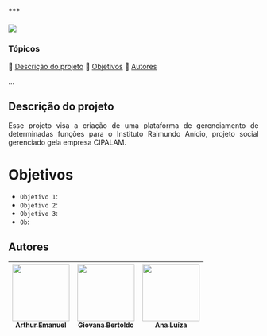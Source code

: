 <h4>***</h4> 

<img loading="lazy" src="https://img.shields.io/badge/Status-Em_Desenvolvimento-gren--"/>

### Tópicos 

:small_blue_diamond: [Descrição do projeto](#descrição-do-projeto)
:small_blue_diamond: [Objetivos](#objetivos)
:small_blue_diamond: [Autores](#autores)

... 

## Descrição do projeto 

<p align="justify">
  Esse projeto visa a criação de uma plataforma de gerenciamento de determinadas funções para o Instituto Raimundo Anício, projeto social gerenciado gela empresa CIPALAM.
</p>

#  Objetivos

- `Objetivo 1`: 
- `Objetivo 2`: 
- `Objetivo 3`: 
- `Ob`:

## Autores


| [<img loading="lazy" src="https://avatars.githubusercontent.com/u/161357772?v=4" width=115><br><sub>Arthur Emanuel</sub>](https://github.com/ArthurEmanuel148) |  [<img loading="lazy" src="https://avatars.githubusercontent.com/u/162634099?v=4" width=115><br><sub>Giovana Bertoldo</sub>](https://github.com/prazerbertoldo) | [<img loading="lazy" src="https://avatars.githubusercontent.com/u/141276601?v=4" width=115><br><sub>Ana Luíza</sub>](https://github.com/Lubina01) |
| :---: | :---: | :---: |
